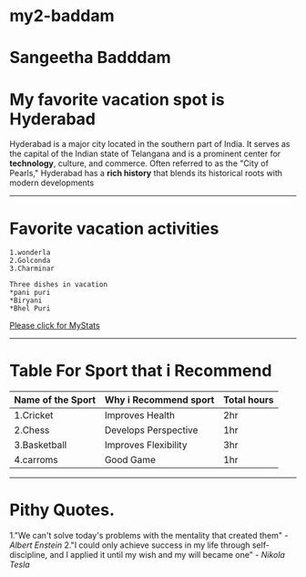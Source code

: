 # my2-baddam

# Sangeetha Badddam
# My favorite vacation spot is Hyderabad
Hyderabad is a major city located in the southern part of India. It serves as the capital of the Indian state of Telangana and is a prominent center for **technology**, culture, and commerce. Often referred to as the "City of Pearls," Hyderabad has a **rich history** that blends its historical roots with modern developments
 
 -------------------------------------------------------
# Favorite vacation activities
    1.wonderla
    2.Golconda
    3.Charminar

    Three dishes in vacation
    *pani puri
    *Biryani
    *Bhel Puri

[Please click for MyStats](Mystats.md)

----
# Table For Sport that i Recommend
|Name of the Sport|Why i Recommend sport| Total hours|
|-----------------|---------------------|------------|
|1.Cricket        |Improves Health      |2hr         |
|2.Chess          |Develops Perspective |1hr         |
|3.Basketball     |Improves Flexibility |3hr         |
|4.carroms        |Good Game            |1hr         |    

----
# Pithy Quotes.
1."We can't solve today's problems with the mentality that created them" - *Albert Enstein*
2."I could only achieve success in my life through self-discipline, and I applied it until my wish and my will became one" - *Nikola Tesla*

